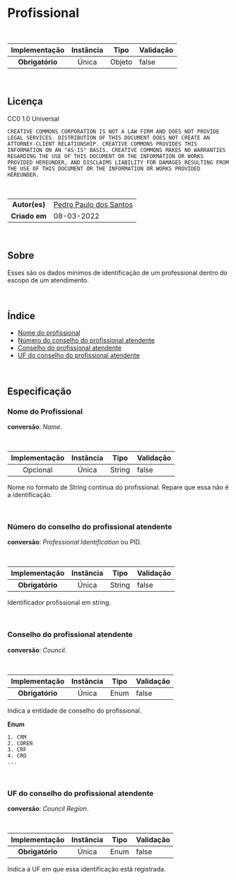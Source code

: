 # Profissional

<br>

|  Implementação   |  Instância  |           Tipo         | Validação |
|:----------------:|:-----------:|:----------------------:|:----------|
|  **Obrigatório** | Única       |          Objeto        |   false   |

<br>

## Licença

CC0 1.0 Universal

    CREATIVE COMMONS CORPORATION IS NOT A LAW FIRM AND DOES NOT PROVIDE
    LEGAL SERVICES. DISTRIBUTION OF THIS DOCUMENT DOES NOT CREATE AN
    ATTORNEY-CLIENT RELATIONSHIP. CREATIVE COMMONS PROVIDES THIS
    INFORMATION ON AN "AS-IS" BASIS. CREATIVE COMMONS MAKES NO WARRANTIES
    REGARDING THE USE OF THIS DOCUMENT OR THE INFORMATION OR WORKS
    PROVIDED HEREUNDER, AND DISCLAIMS LIABILITY FOR DAMAGES RESULTING FROM
    THE USE OF THIS DOCUMENT OR THE INFORMATION OR WORKS PROVIDED
    HEREUNDER.

<br>

|||
|:-------------:|:------------|
|  **Autor(es)**  | [Pedro Paulo dos Santos](https://github.com/dr2pedro)
| **Criado em** | 08-03-2022 |

<br>


## Sobre
Esses são os dados mínimos de identificação de um professional dentro do escopo de um atendimento.

<br>

## Índice

- [Nome do profissional](Professional.md#nome-do-profissional)
- [Número do conselho do profissional atendente](Professional.md#número-do-conselho-do-profissional-atendente)
- [Conselho do profissional atendente](Professional.md#conselho-do-profissional-atendente)
- [UF do conselho do profissional atendente](Professional.md#uf-do-conselho-do-profissional-atendente)

<br>

## Especificação

### Nome do Profissional
**conversão**: _Name_.

<br>

|  Implementação   |  Instância  |     Tipo      | Validação |
|:----------------:|:-----------:|:-------------:|:----------|
|     Opcional     | Única       |    String     |  false    |

Nome no formato de String contínua do profissional. Repare que essa não é a identificação.


<br>

### Número do conselho do profissional atendente
**conversão**: _Professional Identification_ ou PID.

<br>

|  Implementação   |  Instância  |     Tipo      | Validação |
|:----------------:|:-----------:|:-------------:|:----------|
| **Obrigatório**  | Única       |    String     |  false    |

Identificador profissional em string.

<br>

### Conselho do profissional atendente
**conversão**: _Council_.

<br>

|  Implementação   |  Instância  |     Tipo      | Validação |
|:----------------:|:-----------:|:-------------:|:----------|
| **Obrigatório**  | Única       |     Enum      |  false    |

Indica a entidade de conselho do profissional.

**Enum**
```
1. CRM
2. COREN
3. CRF
4. CRO
...
```

<br>

### UF do conselho do profissional atendente
**conversão**: _Council Region_.

<br>

|  Implementação   |  Instância  |     Tipo      | Validação |
|:----------------:|:-----------:|:-------------:|:----------|
| **Obrigatório**  | Única       |     Enum      |  false    |

Indica a UF em que essa identificação está registrada.

<br>